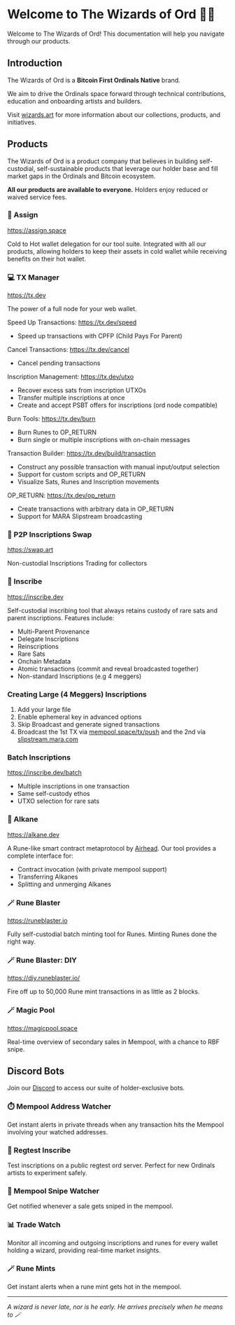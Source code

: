 # Welcome to The Wizards of Ord 🧙‍♂️

Welcome to The Wizards of Ord! This documentation will help you navigate through our products.

## Introduction

The Wizards of Ord is a **Bitcoin First Ordinals Native** brand.

We aim to drive the Ordinals space forward through technical contributions, education and onboarding artists and builders.

Visit [wizards.art](https://wizards.art/) for more information about our collections, products, and initiatives.

## Products

The Wizards of Ord is a product company that believes in building self-custodial, self-sustainable products that leverage our holder base and fill market gaps in the Ordinals and Bitcoin ecosystem.

**All our products are available to everyone.** Holders enjoy reduced or waived service fees.

### 🔐 Assign
https://assign.space

Cold to Hot wallet delegation for our tool suite. Integrated with all our products, allowing holders to keep their assets in cold wallet while receiving benefits on their hot wallet.

### 💻 TX Manager
https://tx.dev

The power of a full node for your web wallet.

Speed Up Transactions:
https://tx.dev/speed
- Speed up transactions with CPFP (Child Pays For Parent)

Cancel Transactions:
https://tx.dev/cancel
- Cancel pending transactions

Inscription Management:
https://tx.dev/utxo
- Recover excess sats from inscription UTXOs
- Transfer multiple inscriptions at once
- Create and accept PSBT offers for inscriptions (ord node compatible)

Burn Tools:
https://tx.dev/burn
- Burn Runes to OP_RETURN
- Burn single or multiple inscriptions with on-chain messages

Transaction Builder:
https://tx.dev/build/transaction
- Construct any possible transaction with manual input/output selection
- Support for custom scripts and OP_RETURN
- Visualize Sats, Runes and Inscription movements

OP_RETURN:
https://tx.dev/op_return
- Create transactions with arbitrary data in OP_RETURN
- Support for MARA Slipstream broadcasting

### 🤝 P2P Inscriptions Swap
https://swap.art

Non-custodial Inscriptions Trading for collectors

### 🎨 Inscribe
https://inscribe.dev

Self-custodial inscribing tool that always retains custody of rare sats and parent inscriptions. Features include:
- Multi-Parent Provenance
- Delegate Inscriptions
- Reinscriptions
- Rare Sats
- Onchain Metadata
- Atomic transactions (commit and reveal broadcasted together)
- Non-standard Inscriptions (e.g 4 meggers)

### Creating Large (4 Meggers) Inscriptions
1. Add your large file
2. Enable ephemeral key in advanced options
3. Skip Broadcast and generate signed transactions
4. Broadcast the 1st TX via [mempool.space/tx/push](https://mempool.space/tx/push) and the 2nd via [slipstream.mara.com](https://slipstream.mara.com)

### Batch Inscriptions
https://inscribe.dev/batch

- Multiple inscriptions in one transaction
- Same self-custody ethos
- UTXO selection for rare sats

### 🔮 Alkane
https://alkane.dev

A Rune-like smart contract metaprotocol by [Airhead](https://x.com/AirheadFun). Our tool provides a complete interface for:
- Contract invocation (with private mempool support)
- Transferring Alkanes
- Splitting and unmerging Alkanes

### 🪄 Rune Blaster
https://runeblaster.io

Fully self-custodial batch minting tool for Runes. Minting Runes done the right way.

### 🪄 Rune Blaster: DIY
https://diy.runeblaster.io/

Fire off up to 50,000 Rune mint transactions in as little as 2 blocks.

### 🪄 Magic Pool
https://magicpool.space

Real-time overview of secondary sales in Mempool, with a chance to RBF snipe.

## Discord Bots

Join our [Discord](https://discord.gg/wizardsoford) to access our suite of holder-exclusive bots.

### ⏱️ Mempool Address Watcher
Get instant alerts in private threads when any transaction hits the Mempool involving your watched addresses.

### 🧪 Regtest Inscribe
Test inscriptions on a public regtest ord server. Perfect for new Ordinals artists to experiment safely.

### 🎯 Mempool Snipe Watcher
Get notified whenever a sale gets sniped in the mempool.

### 📊 Trade Watch
Monitor all incoming and outgoing inscriptions and runes for every wallet holding a wizard, providing real-time market insights.

### 🪄 Rune Mints
Get instant alerts when a rune mint gets hot in the mempool.

---

*A wizard is never late, nor is he early. He arrives precisely when he means to 🪄* 